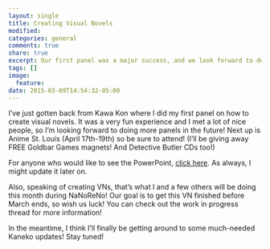 ```yaml
---
layout: single
title: Creating Visual Novels
modified:
categories: general
comments: true
share: true
excerpt: Our first panel was a major success, and we look forward to doing more.
tags: []
image:
  feature:
date: 2015-03-09T14:54:32-05:00
---
```


I’ve just gotten back from Kawa Kon where I did my first panel on how to create visual novels. It was a very fun experience and I met a lot of nice people, so I’m looking forward to doing more panels in the future! Next up is Anime St. Louis (April 17th-19th) so be sure to attend! (I’ll be giving away FREE Goldbar Games magnets! And Detective Butler CDs too!)

For anyone who would like to see the PowerPoint, [click here](https://goldbargames.com/media/vn_panel.pdf). As always, I might update it later on.

Also, speaking of creating VNs, that’s what I and a few others will be doing this month during NaNoReNo! Our goal is to get this VN finished before March ends, so wish us luck! You can check out the work in progress thread for more information!

In the meantime, I think I’ll finally be getting around to some much-needed Kaneko updates! Stay tuned!
